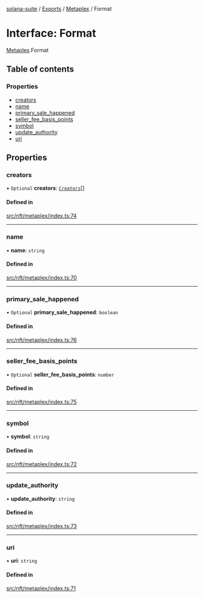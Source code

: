 [solana-suite](../README.md) / [Exports](../modules.md) / [Metaplex](../modules/Metaplex.md) / Format

# Interface: Format

[Metaplex](../modules/Metaplex.md).Format

## Table of contents

### Properties

- [creators](Metaplex.Format.md#creators)
- [name](Metaplex.Format.md#name)
- [primary\_sale\_happened](Metaplex.Format.md#primary_sale_happened)
- [seller\_fee\_basis\_points](Metaplex.Format.md#seller_fee_basis_points)
- [symbol](Metaplex.Format.md#symbol)
- [update\_authority](Metaplex.Format.md#update_authority)
- [uri](Metaplex.Format.md#uri)

## Properties

### creators

• `Optional` **creators**: [`Creators`](Metaplex.Creators.md)[]

#### Defined in

[src/nft/metaplex/index.ts:74](https://github.com/fukaoi/solana-suite/blob/f1947cd/src/nft/metaplex/index.ts#L74)

___

### name

• **name**: `string`

#### Defined in

[src/nft/metaplex/index.ts:70](https://github.com/fukaoi/solana-suite/blob/f1947cd/src/nft/metaplex/index.ts#L70)

___

### primary\_sale\_happened

• `Optional` **primary\_sale\_happened**: `boolean`

#### Defined in

[src/nft/metaplex/index.ts:76](https://github.com/fukaoi/solana-suite/blob/f1947cd/src/nft/metaplex/index.ts#L76)

___

### seller\_fee\_basis\_points

• `Optional` **seller\_fee\_basis\_points**: `number`

#### Defined in

[src/nft/metaplex/index.ts:75](https://github.com/fukaoi/solana-suite/blob/f1947cd/src/nft/metaplex/index.ts#L75)

___

### symbol

• **symbol**: `string`

#### Defined in

[src/nft/metaplex/index.ts:72](https://github.com/fukaoi/solana-suite/blob/f1947cd/src/nft/metaplex/index.ts#L72)

___

### update\_authority

• **update\_authority**: `string`

#### Defined in

[src/nft/metaplex/index.ts:73](https://github.com/fukaoi/solana-suite/blob/f1947cd/src/nft/metaplex/index.ts#L73)

___

### uri

• **uri**: `string`

#### Defined in

[src/nft/metaplex/index.ts:71](https://github.com/fukaoi/solana-suite/blob/f1947cd/src/nft/metaplex/index.ts#L71)
